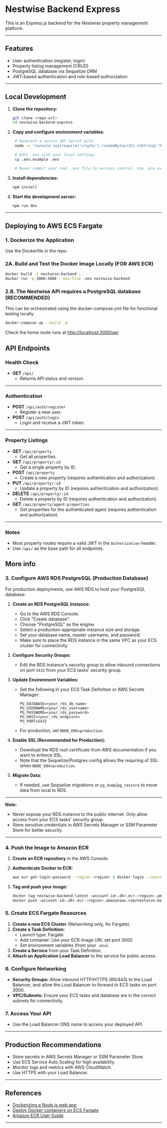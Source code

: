 
# Nestwise Backend Express

This is an Express.js backend for the Nestwise property management platform.

---

## Features

- User authentication (register, login)
- Property listing management (CRUD)
- PostgreSQL database via Sequelize ORM
- JWT-based authentication and role-based authorization

---

## Local Development

1. **Clone the repository:**

   ```sh
   git clone <repo-url>
   cd nestwise-backend-express
   ```

2. **Copy and configure environment variables:**

   ```sh
    # Generate a secure JWT secret with:
    node -e "console.log(require('crypto').randomBytes(32).toString('hex'))"

    # Edit .env with your local settings
    cp .env.example .env

    # Never commit your real .env file to version control. Use .env.example as a template
   ```

3. **Install dependencies:**

   ```sh
   npm install
   ```

4. **Start the development server:**

   ```sh
   npm run dev
   ```

---

## Deploying to AWS ECS Fargate

### 1. Dockerize the Application

Use the Dockerfile in the repo

### 2A. Build and Test the Docker Image Locally (FOR AWS ECR)

```sh
docker build -t nestwise-backend .
docker run -p 3000:3000 --env-file .env nestwise-backend
```

### 2.B. The Nestwise API requires a PostgreSQL database (RECOMMENDED)

This can be orchestrated using the docker-compose.yml file for functional testing locally

```sh
docker-compose up --build -d
```

Check the home route runs at [http://localhost:3000/api](http://localhost:3000/api)

## API Endpoints

### Health Check

- **GET** `/api/`
  - Returns API status and version.

---

### Authentication

- **POST** `/api/auth/register`
  - Register a new user.
- **POST** `/api/auth/login`
  - Login and receive a JWT token.

---

### Property Listings

- **GET** `/api/property`
  - Get all properties.
- **GET** `/api/property/:id`
  - Get a single property by ID.
- **POST** `/api/property`
  - Create a new property (requires authentication and authorization).
- **PUT** `/api/property/:id`
  - Update a property by ID (requires authentication and authorization).
- **DELETE** `/api/property/:id`
  - Delete a property by ID (requires authentication and authorization).
- **GET** `/api/property/agent-properties`
  - Get properties for the authenticated agent (requires authentication and authorization).

---

### Notes

- Most property routes require a valid JWT in the `Authorization` header.
- Use `/api/` as the base path for all endpoints.

## More info

### 3. Configure AWS RDS PostgreSQL (Production Database)

For production deployments, use AWS RDS to host your PostgreSQL database:

1. **Create an RDS PostgreSQL Instance:**
   - Go to the AWS RDS Console.
   - Click "Create database".
   - Choose "PostgreSQL" as the engine.
   - Select a production-appropriate instance size and storage.
   - Set your database name, master username, and password.
   - Make sure to place the RDS instance in the same VPC as your ECS cluster for connectivity.

2. **Configure Security Groups:**
   - Edit the RDS instance's security group to allow inbound connections on port `5432` from your ECS tasks' security group.

3. **Update Environment Variables:**
   - Set the following in your ECS Task Definition or AWS Secrets Manager:

     ```env
     PG_DATABASE=<your_rds_db_name>
     PG_USERNAME=<your_rds_username>
     PG_PASSWORD=<your_rds_password>
     PG_HOST=<your_rds_endpoint>
     PG_PORT=5432
     ```

   - For production, set `NODE_ENV=production`.

4. **Enable SSL (Recommended for Production):**
   - Download the RDS root certificate from AWS documentation if you want to enforce SSL.
   - Note that the Sequelize/Postgres config allows the requiring of SSL when `NODE_ENV=production`.

5. **Migrate Data:**
   - If needed, use Sequelize migrations or `pg_dump`/`pg_restore` to move data from local to RDS.

---

**Note:**  

- Never expose your RDS instance to the public internet. Only allow access from your ECS tasks' security group.
- Store sensitive credentials in AWS Secrets Manager or SSM Parameter Store for better security.

---

### 4. Push the Image to Amazon ECR

1. **Create an ECR repository** in the AWS Console.
2. **Authenticate Docker to ECR:**

   ```sh
   aws ecr get-login-password --region <region> | docker login --username AWS --password-stdin <account-id>.dkr.ecr.<region>.amazonaws.com
   ```

3. **Tag and push your image:**

   ```sh
   docker tag nestwise-backend:latest <account-id>.dkr.ecr.<region>.amazonaws.com/nestwise-backend:latest
   docker push <account-id>.dkr.ecr.<region>.amazonaws.com/nestwise-backend:latest
   ```

### 5. Create ECS Fargate Resources

1. **Create a new ECS Cluster** (Networking only, for Fargate).
2. **Create a Task Definition:**
   - Launch type: Fargate
   - Add container: Use your ECR image URI, set port 3000.
   - Set environment variables (from your `.env`).
3. **Create a Service** from your Task Definition.
4. **Attach an Application Load Balancer** to the service for public access.

### 6. Configure Networking

- **Security Groups:** Allow inbound HTTP/HTTPS (80/443) to the Load Balancer, and allow the Load Balancer to forward to ECS tasks on port 3000.
- **VPC/Subnets:** Ensure your ECS tasks and database are in the correct subnets for connectivity.

### 7. Access Your API

- Use the Load Balancer DNS name to access your deployed API.

---

## Production Recommendations

- Store secrets in AWS Secrets Manager or SSM Parameter Store.
- Use ECS Service Auto Scaling for high availability.
- Monitor logs and metrics with AWS CloudWatch.
- Use HTTPS with your Load Balancer.

---

## References

- [Dockerizing a Node.js web app](https://nodejs.org/en/docs/guides/nodejs-docker-webapp)
- [Deploy Docker containers on ECS Fargate](https://docs.aws.amazon.com/AmazonECS/latest/developerguide/getting-started-fargate.html)
- [Amazon ECR User Guide](https://docs.aws.amazon.com/AmazonECR/latest/userguide/what-is-ecr.html)

---
